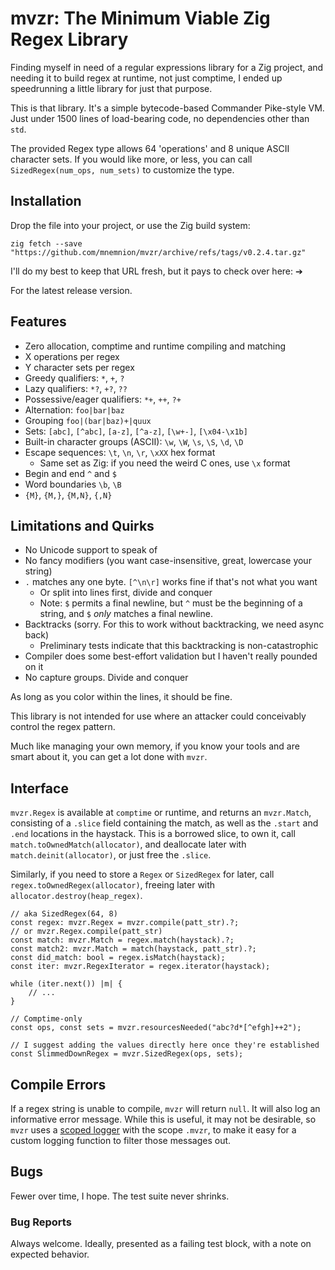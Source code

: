 # mvzr: The Minimum Viable Zig Regex Library

Finding myself in need of a regular expressions library for a Zig project, and needing it to build regex at runtime, not just comptime, I ended up speedrunning a little library for just that purpose.

This is that library.  It's a simple bytecode-based Commander Pike-style VM.  Just under 1500 lines of load-bearing code, no dependencies other than `std`.

The provided Regex type allows 64 'operations' and 8 unique ASCII character sets.  If you would like more, or less, you can call `SizedRegex(num_ops, num_sets)` to customize the type.

## Installation

Drop the file into your project, or use the Zig build system:

```zig
zig fetch --save "https://github.com/mnemnion/mvzr/archive/refs/tags/v0.2.4.tar.gz"
```

I'll do my best to keep that URL fresh, but it pays to check over here: ➔

For the latest release version.

## Features

- Zero allocation, comptime and runtime compiling and matching
- X operations per regex
- Y character sets per regex
- Greedy qualifiers: `*`, `+`, `?`
- Lazy qualifiers: `*?`, `+?`, `??`
- Possessive/eager qualifiers: `*+`, `++`, `?+`
- Alternation: `foo|bar|baz`
- Grouping `foo|(bar|baz)+|quux`
- Sets: `[abc]`, `[^abc]`, `[a-z]`, `[^a-z]`, `[\w+-]`, `[\x04-\x1b]`
- Built-in character groups (ASCII): `\w`, `\W`, `\s`, `\S`, `\d`, `\D`
- Escape sequences: `\t`, `\n`, `\r`, `\xXX` hex format
    - Same set as Zig: if you need the weird C ones, use `\x` format
- Begin and end `^` and `$`
- Word boundaries `\b`, `\B`
- `{M}`, `{M,}`, `{M,N}`, `{,N}`

## Limitations and Quirks

- No Unicode support to speak of
- No fancy modifiers (you want case-insensitive, great, lowercase your string)
- `.` matches any one byte.  `[^\n\r]` works fine if that's not what you want
    - Or split into lines first, divide and conquer
    - Note: `$` permits a final newline, but `^` must be the beginning of a string, and `$` _only_ matches a final newline.
- Backtracks (sorry. For this to work without backtracking, we need async back)
    - Preliminary tests indicate that this backtracking is non-catastrophic
- Compiler does some best-effort validation but I haven't really pounded on it
- No capture groups.  Divide and conquer

As long as you color within the lines, it should be fine.

This library is not intended for use where an attacker could conceivably control the regex pattern.

Much like managing your own memory, if you know your tools and are smart about it, you can get a lot done with `mvzr`.

## Interface

`mvzr.Regex` is available at `comptime` or runtime, and returns an `mvzr.Match`, consisting of a `.slice` field containing the match, as well as the `.start` and `.end` locations in the haystack.  This is a borrowed slice, to own it, call `match.toOwnedMatch(allocator)`, and deallocate later with `match.deinit(allocator)`, or just free the `.slice`.

Similarly, if you need to store a `Regex` or `SizedRegex` for later, call `regex.toOwnedRegex(allocator)`, freeing later with `allocator.destroy(heap_regex)`.

```zig
// aka SizedRegex(64, 8)
const regex: mvzr.Regex = mvzr.compile(patt_str).?;
// or mvzr.Regex.compile(patt_str)
const match: mvzr.Match = regex.match(haystack).?;
const match2: mvzr.Match = match(haystack, patt_str).?;
const did_match: bool = regex.isMatch(haystack);
const iter: mvzr.RegexIterator = regex.iterator(haystack);

while (iter.next()) |m| {
    // ...
}

// Comptime-only
const ops, const sets = mvzr.resourcesNeeded("abc?d*[^efgh]++2");

// I suggest adding the values directly here once they're established
const SlimmedDownRegex = mvzr.SizedRegex(ops, sets);
```

## Compile Errors

If a regex string is unable to compile, `mvzr` will return `null`.  It will also log an informative error message.  While this is useful, it may not be desirable, so `mvzr` uses a [scoped logger](https://ziglang.org/documentation/0.12.0/std/#std.log) with the scope `.mvzr`, to make it easy for a custom logging function to filter those messages out.

## Bugs

Fewer over time, I hope.  The test suite never shrinks.

### Bug Reports

Always welcome.  Ideally, presented as a failing test block, with a note on expected behavior.


